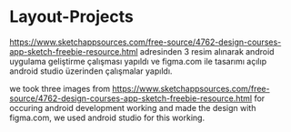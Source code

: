 # Layout-Projects

https://www.sketchappsources.com/free-source/4762-design-courses-app-sketch-freebie-resource.html adresinden 3 resim alınarak android uygulama geliştirme 
çalışması yapıldı ve figma.com ile tasarımı açılıp android studio üzerinden çalışmalar yapıldı.

we took three images from https://www.sketchappsources.com/free-source/4762-design-courses-app-sketch-freebie-resource.html for occuring android development 
working and made the design with figma.com, we used android studio for this working.
